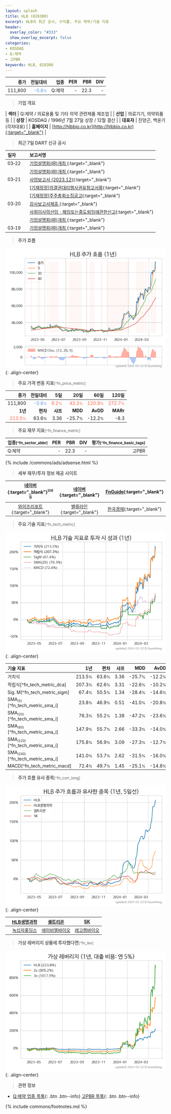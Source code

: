 ```yaml
---
layout: splash
title: HLB (028300)
excerpt: HLB의 최근 공시, 수익률, 주요 재무/기술 지표
header:
  overlay_color: "#333"
  show_overlay_excerpt: false
categories:
- KOSDAQ
- Q:제약
- 고PBR
keywords: HLB, 028300
---
```


| **종가** | **전일대비** | **업종** | **PER** | **PBR** | **DIV** |
| -------: | -----------: | -------: | ------: | ------: | ------: |
| 111,800 | <span style="color: cornflowerblue">-0.8<small>%</small></span> | Q:제약 | - | 22.3 | - |

<!-- more -->


> **기업 개요**<a id="company"></a>

| <span style="white-space:nowrap;">**섹터**</span> | Q:제약 / 의료용품 및 기타 의약 관련제품 제조업 |
| <span style="white-space:nowrap;">**산업**</span> | 의료기기, 의약외품 등 |
| <span style="white-space:nowrap;">**상장**</span> | KOSDAQ / 1996년 7월 27일 상장 / 12월 결산 |
| <span style="white-space:nowrap;">**대표자**</span> | 진양곤, 백윤기 (각자대표) |
| <span style="white-space:nowrap;">**홈페이지**</span> | [http://hlbbio.co.kr](http://hlbbio.co.kr){:target="_blank"} |


> **최근 7일 DART 신규 공시**<a id="dart"></a>

| **일자** |      | **보고서명** |
| :------- | :--- | :----------- |
| 03&#x2011;22 | | [기업설명회(IR)개최              ](https://dart.fss.or.kr/dsaf001/main.do?rcpNo=20240322900200){:target="_blank"} |
|  | | [기업설명회(IR)개최              ](https://dart.fss.or.kr/dsaf001/main.do?rcpNo=20240322900195){:target="_blank"} |
| 03&#x2011;21 | | [사업보고서 (2023.12)](https://dart.fss.or.kr/dsaf001/main.do?rcpNo=20240321001754){:target="_blank"} |
|  | | [[기재정정]의결권대리행사권유참고서류](https://dart.fss.or.kr/dsaf001/main.do?rcpNo=20240320001911){:target="_blank"} |
|  | | [[기재정정]주주총회소집공고](https://dart.fss.or.kr/dsaf001/main.do?rcpNo=20240320001905){:target="_blank"} |
| 03&#x2011;20 | | [감사보고서제출              ](https://dart.fss.or.kr/dsaf001/main.do?rcpNo=20240320902419){:target="_blank"} |
|  | | [사외이사의선임ㆍ해임또는중도퇴임에관한신고](https://dart.fss.or.kr/dsaf001/main.do?rcpNo=20240320001048){:target="_blank"} |
|  | | [기업설명회(IR)개최              ](https://dart.fss.or.kr/dsaf001/main.do?rcpNo=20240320900703){:target="_blank"} |
| 03&#x2011;19 | | [기업설명회(IR)개최              ](https://dart.fss.or.kr/dsaf001/main.do?rcpNo=20240319900203){:target="_blank"} |


> **주가 흐름**<a id="price"></a>

![028300](/stock/images/028300.png){: .align-center}


> **주요 가격 변동 지표**<small>[^fn_price_metric]</small>

| **종가** | **전일대비** | **5일** | **20일** | **60일** | **120일** |
| -------: | -----------: | ------: | -------: | -------: | --------: |
| 111,800 | <span style="color: cornflowerblue">-0.8<small>%</small></span> | <span style="color: tomato">9.2<small>%</small></span> | <span style="color: tomato">43.3<small>%</small></span> | <span style="color: tomato">120.9<small>%</small></span> | <span style="color: tomato">272.7<small>%</small></span> |
| **1년** | **편차** | **샤프** | **MDD** | **AvDD** | **MARr** |
| <span style="color: tomato">213.5<small>%</small></span> | 63.6<small>%</small> | 3.36 | -25.7<small>%</small> | -12.2<small>%</small> | -8.3 |


> **주요 재무 지표**<small>[^fn_finance_metric]</small>

| **업종**<small>[^fn_sector_abbr]</small> | **PER** | **PBR** | **DIV** | **평가**<small>[^fn_finance_basic_tags]</small> |
| :--------------------------------------- | ------: | ------: | ------: | ----------------------------------------------: |
| Q:제약 | - | 22.3 | - | 고PBR |



{% include /commons/ads/adsense.html %}

> **세부 재무/투자 정보 제공 사이트**

| [네이버](https://m.stock.naver.com/domestic/stock/028300/finance/summary){:target="_blank"}<sup><small>모바일</small></sup> | [네이버](https://finance.naver.com/item/coinfo.naver?code=028300){:target="_blank"} | [FnGuide](https://comp.fnguide.com/SVO2/ASP/SVD_Invest.asp?gicode=A028300&MenuYn=Y){:target="_blank"} |
| :---: | :---: | :---: |
| [와이즈리포트](https://comp.wisereport.co.kr/company/c1040001.aspx?cmp_cd=028300){:target="_blank"} | [밸류라인](https://www.valueline.co.kr/finance/summary/028300){:target="_blank"} | [한국경제](https://markets.hankyung.com/stock/028300/financial-summary){:target="_blank"} |


> **주요 기술 지표**<small>[^fn_tech_metric]</small>


![028300](/stock/images/028300_tech.png){: .align-center}

| **기술 지표** | **1년** | **편차** | **샤프** | **MDD** | **AvDD** |
| :------------ | ------: | -----------: | -------: | ------: | -------: |
| 거치식 | 213.5<small>%</small> | 63.6<small>%</small> | 3.36 | -25.7<small>%</small> | -12.2<small>%</small> |
| 적립식[^fn_tech_metric_dca] | 207.3<small>%</small> | 62.6<small>%</small> | 3.31 | -22.6<small>%</small> | -10.2<small>%</small> |
| Sig. M[^fn_tech_metric_sigm] | 67.4<small>%</small> | 50.5<small>%</small> | 1.34 | -28.4<small>%</small> | -14.6<small>%</small> |
| SMA<small><sub>(5)</sub></small>[^fn_tech_metric_sma_i] | 23.8<small>%</small> | 46.9<small>%</small> | 0.51 | -41.0<small>%</small> | -20.8<small>%</small> |
| SMA<small><sub>(20)</sub></small>[^fn_tech_metric_sma_i] | 76.3<small>%</small> | 55.2<small>%</small> | 1.38 | -47.2<small>%</small> | -23.6<small>%</small> |
| SMA<small><sub>(60)</sub></small>[^fn_tech_metric_sma_i] | 147.9<small>%</small> | 55.7<small>%</small> | 2.66 | -33.3<small>%</small> | -14.0<small>%</small> |
| SMA<small><sub>(120)</sub></small>[^fn_tech_metric_sma_i] | 175.8<small>%</small> | 56.9<small>%</small> | 3.09 | -27.3<small>%</small> | -12.7<small>%</small> |
| SMA<small><sub>(240)</sub></small>[^fn_tech_metric_sma_i] | 141.0<small>%</small> | 53.7<small>%</small> | 2.62 | -31.5<small>%</small> | -16.0<small>%</small> |
| MACD[^fn_tech_metric_macd] | 72.4<small>%</small> | 49.7<small>%</small> | 1.45 | -25.1<small>%</small> | -14.8<small>%</small> |


> **주가 흐름 유사 종목**<a id="corr"></a><small>[^fn_corr_long]</small>

![028300](/stock/images/028300_corr.png){: .align-center}

|       | [HLB생명과학](/067630/) | [셀트리온](/068270/) | [SK](/034730/) |
| :---: | :------------------------------------: | :------------------------------------: | :------------------------------------: |
|       | [녹십자홀딩스](/005250/) | [에이비엘바이오](/298380/) | [레고켐바이오](/141080/) |


> **가상 레버리지 상품에 투자했다면**<a id="2x"></a><small>[^fn_lev]</small>

![028300](/stock/images/028300_2x.png){: .align-center}


> **관련 정보**

- [Q:제약 업종 목록](/stats/sector/kosdaq_업종_제약_종목/){: .btn .btn--info} [고PBR 목록](/fn/fn_high_pbr/){: .btn .btn--info}

{% include commons/footnotes.md %}